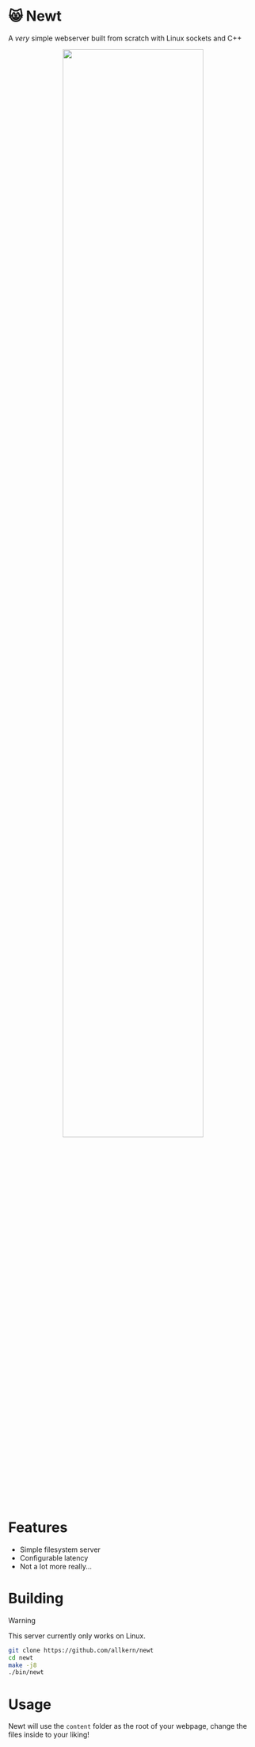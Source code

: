 # 😸 Newt
A *very* simple webserver built from scratch with Linux sockets and C++

<p align="center">
  <img src="https://github.com/user-attachments/assets/a0acb085-502f-4168-b262-9720b2024102" width=75%>
</p>

# Features
- Simple filesystem server
- Configurable latency
- Not a lot more really...

# Building
> [!WARNING]  
> This server currently only works on Linux.
```bash
git clone https://github.com/allkern/newt
cd newt
make -j8
./bin/newt
```

# Usage
Newt will use the `content` folder as the root of your webpage, change the files inside to your liking!
